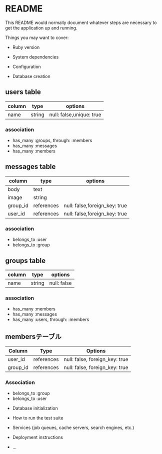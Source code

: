 # README

This README would normally document whatever steps are necessary to get the
application up and running.

Things you may want to cover:

* Ruby version

* System dependencies

* Configuration

* Database creation
## users table
|column|type|options|
|------|----|-------|
|name     |string  |null: false,unique: true |

### association
- has_many :groups, through: :members 
- has_many :messages
- has_many :members

## messages table
|column|type|options|
|------|----|-------|
|body    |text   |
|image   |string |
|group_id|references|null: false,foreign_key: true |
|user_id |references|null: false,foreign_key: true |

### association
- belongs_to :user
- belongs_to :group

## groups table
|column|type|options|
|------|----|-------|
|name     |string |null: false |

### association
- has_many :members
- has_many :messages
- has_many :users, through: :members

## membersテーブル
|Column|Type|Options|
|------|----|-------|
|user_id |references|null: false, foreign_key: true|
|group_id|references|null: false, foreign_key: true|

### Association
- belongs_to :group
- belongs_to :user


* Database initialization

* How to run the test suite

* Services (job queues, cache servers, search engines, etc.)

* Deployment instructions

* ...
